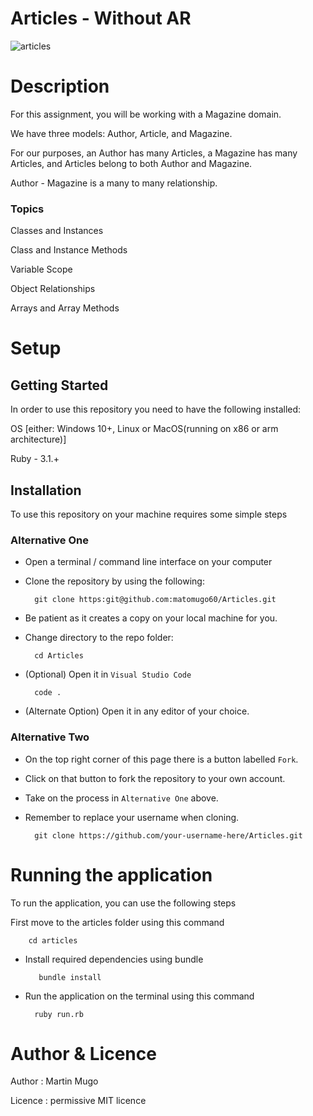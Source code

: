 # Articles - Without AR


![articles](https://user-images.githubusercontent.com/117737586/220095352-6f936a3e-57ce-41fa-8140-50cfeaa4b6e1.png)





# Description 

For this assignment, you will be working with a Magazine domain.

We have three models: Author, Article, and Magazine.

For our purposes, an Author has many Articles, a Magazine has many Articles, and Articles belong to both Author and Magazine.

Author - Magazine is a many to many relationship.


### Topics

Classes and Instances

Class and Instance Methods

Variable Scope

Object Relationships

Arrays and Array Methods


# Setup
 
  ## Getting Started
  
  In order to use this repository you need to have the following installed:

OS [either: Windows 10+, Linux or MacOS(running on x86 or arm architecture)]

Ruby - 3.1.+

## Installation

To use this repository on your machine requires some simple steps


### Alternative One

- Open a terminal / command line interface on your computer
- Clone the repository by using the following:

        git clone https:git@github.com:matomugo60/Articles.git

- Be patient as it creates a copy on your local machine for you.
- Change directory to the repo folder:

        cd Articles
  

- (Optional) Open it in ``Visual Studio Code``

        code .

- (Alternate Option) Open it in any editor of your choice.


### Alternative Two

- On the top right corner of this page there is a button labelled ``Fork``.
- Click on that button to fork the repository to your own account.
- Take on the process in ``Alternative One`` above.
- Remember to replace your username when cloning.

        git clone https://github.com/your-username-here/Articles.git
        
        
 
# Running the application

To run the application, you can use the following steps 

First move to the articles folder using this command

        cd articles 
        
        
- Install required dependencies using bundle

         bundle install 
         
         
- Run the application on the terminal using this command

        ruby run.rb 
        

 
# Author & Licence

Author : Martin Mugo

Licence : permissive MIT licence




